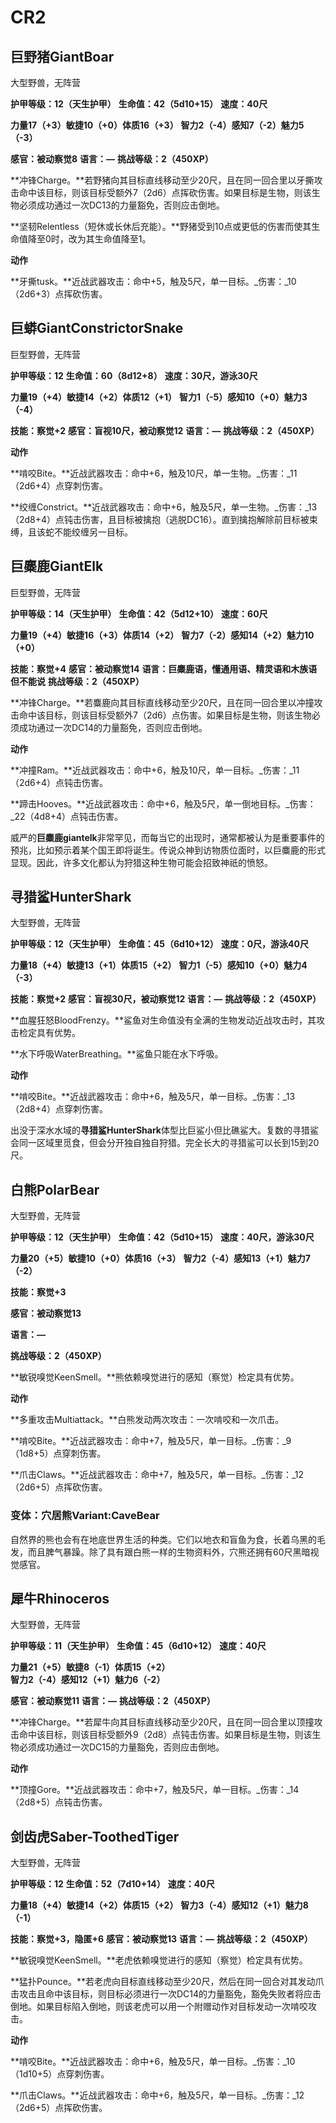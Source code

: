 # CR2

## 巨野猪GiantBoar

大型野兽，无阵营

**护甲等级：12（天生护甲）**
**生命值：42（5d10+15）**
**速度：40尺**

**力量17（+3）敏捷10（+0）体质16（+3）**
**智力2（-4）感知7（-2）魅力5（-3）**

**感官：被动察觉8**
**语言：—**
**挑战等级：2（450XP）**

**冲锋Charge。**若野猪向其目标直线移动至少20尺，且在同一回合里以牙撕攻击命中该目标，则该目标受额外7（2d6）点挥砍伤害。如果目标是生物，则该生物必须成功通过一次DC13的力量豁免，否则应击倒地。

**坚韧Relentless（短休或长休后充能）。**野猪受到10点或更低的伤害而使其生命值降至0时，改为其生命值降至1。

**动作**

**牙撕tusk。**近战武器攻击：命中+5，触及5尺，单一目标。_伤害：_10（2d6+3）点挥砍伤害。

## 巨蟒GiantConstrictorSnake

巨型野兽，无阵营

**护甲等级：12**
**生命值：60（8d12+8）**
**速度：30尺，游泳30尺**

**力量19（+4）敏捷14（+2）体质12（+1）**
**智力1（-5）感知10（+0）魅力3（-4）**

**技能：察觉+2**
**感官：盲视10尺，被动察觉12**
**语言：—**
**挑战等级：2（450XP）**

**动作**

**啃咬Bite。**近战武器攻击：命中+6，触及10尺，单一生物。_伤害：_11（2d6+4）点穿刺伤害。

**绞缠Constrict。**近战武器攻击：命中+6，触及5尺，单一生物。_伤害：_13（2d8+4）点钝击伤害，且目标被擒抱（逃脱DC16）。直到擒抱解除前目标被束缚，且该蛇不能绞缠另一目标。

## 巨麋鹿GiantElk

巨型野兽，无阵营

**护甲等级：14（天生护甲）**
**生命值：42（5d12+10）**
**速度：60尺**

**力量19（+4）敏捷16（+3）体质14（+2）**
**智力7（-2）感知14（+2）魅力10（+0）**

**技能：察觉+4**
**感官：被动察觉14**
**语言：巨麋鹿语，懂通用语、精灵语和木族语但不能说**
**挑战等级：2（450XP）**

**冲锋Charge。**若麋鹿向其目标直线移动至少20尺，且在同一回合里以冲撞攻击命中该目标，则该目标受额外7（2d6）点伤害。如果目标是生物，则该生物必须成功通过一次DC14的力量豁免，否则应击倒地。

**动作**

**冲撞Ram。**近战武器攻击：命中+6，触及10尺，单一目标。_伤害：_11（2d6+4）点钝击伤害。

**蹄击Hooves。**近战武器攻击：命中+6，触及5尺，单一倒地目标。_伤害：_22（4d8+4）点钝击伤害。

威严的**巨麋鹿giantelk**非常罕见，而每当它的出现时，通常都被认为是重要事件的预兆，比如预示着某个国王即将诞生。传说众神到访物质位面时，以巨麋鹿的形式显现。因此，许多文化都认为狩猎这种生物可能会招致神祇的愤怒。

## 寻猎鲨HunterShark

大型野兽，无阵营

**护甲等级：12（天生护甲）**
**生命值：45（6d10+12）**
**速度：0尺，游泳40尺**

**力量18（+4）敏捷13（+1）体质15（+2）**
**智力1（-5）感知10（+0）魅力4（-3）**

**技能：察觉+2**
**感官：盲视30尺，被动察觉12**
**语言：—**
**挑战等级：2（450XP）**

**血腥狂怒BloodFrenzy。**鲨鱼对生命值没有全满的生物发动近战攻击时，其攻击检定具有优势。

**水下呼吸WaterBreathing。**鲨鱼只能在水下呼吸。

**动作**

**啃咬Bite。**近战武器攻击：命中+6，触及5尺，单一目标。_伤害：_13（2d8+4）点穿刺伤害。

出没于深水水域的**寻猎鲨HunterShark**体型比巨鲨小但比礁鲨大。复数的寻猎鲨会同一区域里觅食，但会分开独自独自狩猎。完全长大的寻猎鲨可以长到15到20尺。

## 白熊PolarBear

大型野兽，无阵营

**护甲等级：12（天生护甲）**
**生命值：42（5d10+15）**
**速度：40尺，游泳30尺**

**力量20（+5）敏捷10（+0）体质16（+3）**
**智力2（-4）感知13（+1）魅力7（-2）**

**技能：察觉+3**

**感官：被动察觉13**

**语言：—**

**挑战等级：2（450XP）**

**敏锐嗅觉KeenSmell。**熊依赖嗅觉进行的感知（察觉）检定具有优势。

**动作**

**多重攻击Multiattack。**白熊发动两次攻击：一次啃咬和一次爪击。

**啃咬Bite。**近战武器攻击：命中+7，触及5尺，单一目标。_伤害：_9（1d8+5）点穿刺伤害。

**爪击Claws。**近战武器攻击：命中+7，触及5尺，单一目标。_伤害：_12（2d6+5）点挥砍伤害。

 ### 变体：穴居熊Variant:CaveBear

自然界的熊也会有在地底世界生活的种类。它们以地衣和盲鱼为食，长着乌黑的毛发，而且脾气暴躁。除了具有跟白熊一样的生物资料外，穴熊还拥有60尺黑暗视觉感官。

## 犀牛Rhinoceros

大型野兽，无阵营

**护甲等级：11（天生护甲）**
**生命值：45（6d10+12）**
**速度：40尺**

**力量21（+5）敏捷8（-1）体质15（+2）**
**智力2（-4）感知12（+1）魅力6（-2）**

**感官：被动察觉11**
**语言：—**
**挑战等级：2（450XP）**

**冲锋Charge。**若犀牛向其目标直线移动至少20尺，且在同一回合里以顶撞攻击命中该目标，则该目标受额外9（2d8）点钝击伤害。如果目标是生物，则该生物必须成功通过一次DC15的力量豁免，否则应击倒地。

**动作**

**顶撞Gore。**近战武器攻击：命中+7，触及5尺，单一目标。_伤害：_14（2d8+5）点钝击伤害。

## 剑齿虎Saber-ToothedTiger

大型野兽，无阵营

**护甲等级：12**
**生命值：52（7d10+14）**
**速度：40尺**

**力量18（+4）敏捷14（+2）体质15（+2）**
**智力3（-4）感知12（+1）魅力8（-1）**

**技能：察觉+3，隐匿+6**
**感官：被动察觉13**
**语言：—**
**挑战等级：2（450XP）**

**敏锐嗅觉KeenSmell。**老虎依赖嗅觉进行的感知（察觉）检定具有优势。

**猛扑Pounce。**若老虎向目标直线移动至少20尺，然后在同一回合对其发动爪击攻击且命中该目标，则目标必须进行一次DC14的力量豁免，豁免失败者将应击倒地。如果目标陷入倒地，则该老虎可以用一个附赠动作对目标发动一次啃咬攻击。

**动作**

**啃咬Bite。**近战武器攻击：命中+6，触及5尺，单一目标。_伤害：_10（1d10+5）点穿刺伤害。

**爪击Claws。**近战武器攻击：命中+6，触及5尺，单一目标。_伤害：_12（2d6+5）点挥砍伤害。

